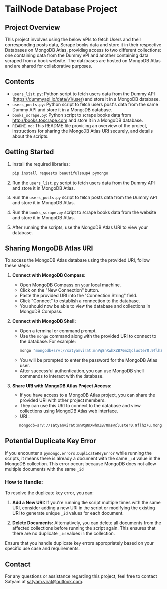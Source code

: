 # TailNode Database Project

## Project Overview
This project involves using the below APIs to fetch Users and their corresponding posts data, Scrape books data and store it in their respective Databases on MongoDB Atlas, providing access to two different collections: one containing data from the Dummy API and another containing data scraped from a book website. The databases are hosted on MongoDB Atlas and are shared for collaborative purposes.

## Contents
- `users_list.py`: Python script to fetch users data from the Dummy API (https://dummyapi.io/data/v1/user) and store it in a MongoDB database.
- `users_posts.py`: Python script to fetch users post's data from the same Dummy API and store it in a MongoDB database.
- `books_scrape.py`: Python script to scrape books data from http://books.toscrape.com and store it in a MongoDB database.
- `README.md`: This README file providing an overview of the project, instructions for sharing the MongoDB Atlas URI securely, and details about the scripts.

## Getting Started
1. Install the required libraries:
   ```bash
   pip install requests beautifulsoup4 pymongo
   ```

2. Run the `users_list.py` script to fetch users data from the Dummy API and store it in MongoDB Atlas.

3. Run the `users_posts.py` script to fetch posts data from the Dummy API and store it in MongoDB Atlas.

4. Run the `books_scrape.py` script to scrape books data from the website and store it in MongoDB Atlas.

5. After running the scripts, use the MongoDB Atlas URI to view your database.

## Sharing MongoDB Atlas URI
To access the MongoDB Atlas database using the provided URI, follow these steps:

1. **Connect with MongoDB Compass:**
   - Open MongoDB Compass on your local machine.
   - Click on the "New Connection" button.
   - Paste the provided URI into the "Connection String" field.
   - Click "Connect" to establish a connection to the database.
   - You should now be able to view the database and collections in MongoDB Compass.

2. **Connect with MongoDB Shell:**
   - Open a terminal or command prompt.
   - Use the `mongo` command along with the provided URI to connect to the database. For example:
     ```bash
     mongo "mongodb+srv://satyamvirat:mnVq8nXwhXZB70mz@cluster0.9flhz7u.mongodb.net/?retryWrites=true&w=majority&appName=Cluster0"
     ```
   - You will be prompted to enter the password for the MongoDB Atlas user.
   - After successful authentication, you can use MongoDB shell commands to interact with the database.

3. **Share URI with MongoDB Atlas Project Access:**
   - If you have access to a MongoDB Atlas project, you can share the provided URI with other project members.
   - They can use this URI to connect to the database and view collections using MongoDB Atlas web interface.
   - URI : 
   ```bash
      mongodb+srv://satyamvirat:mnVq8nXwhXZB70mz@cluster0.9flhz7u.mongodb.net/?retryWrites=true&w=majority&appName=Cluster0
   ```

## Potential Duplicate Key Error
If you encounter a `pymongo.errors.DuplicateKeyError` while running the scripts, it means there is already a document with the same `_id` value in the MongoDB collection. This error occurs because MongoDB does not allow multiple documents with the same `_id`.

### How to Handle:
To resolve the duplicate key error, you can:

1. **Add a New URI:** If you're running the script multiple times with the same URI, consider adding a new URI in the script or modifying the existing URI to generate unique `_id` values for each document.

2. **Delete Documents:** Alternatively, you can delete all documents from the affected collections before running the script again. This ensures that there are no duplicate `_id` values in the collection.

Ensure that you handle duplicate key errors appropriately based on your specific use case and requirements.


## Contact
For any questions or assistance regarding this project, feel free to contact Satyam at satyam.virat@outlook.com.
